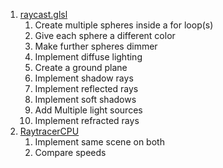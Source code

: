 1. [raycast.glsl](raycast.glsl)
	1. Create multiple spheres inside a for loop(s)
	1. Give each sphere a different color
	1. Make further spheres dimmer
	1. Implement diffuse lighting
	1. Create a ground plane
	1. Implement shadow rays
	1. Implement reflected rays
	1. Implement soft shadows
	1. Add Multiple light sources
	1. Implement refracted rays
1. [RaytracerCPU](RaytracerCPU) 
	1. Implement same scene on both
	2. Compare speeds
	
